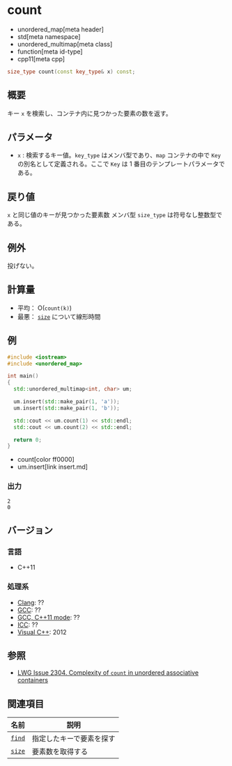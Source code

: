 # count
* unordered_map[meta header]
* std[meta namespace]
* unordered_multimap[meta class]
* function[meta id-type]
* cpp11[meta cpp]

```cpp
size_type count(const key_type& x) const;
```

## 概要
キー `x` を検索し、コンテナ内に見つかった要素の数を返す。


## パラメータ
- `x` : 検索するキー値。`key_type` はメンバ型であり、`map` コンテナの中で `Key` の別名として定義される。ここで `Key` は 1 番目のテンプレートパラメータである。


## 戻り値
`x` と同じ値のキーが見つかった要素数
メンバ型 `size_type` は符号なし整数型である。

## 例外
投げない。

## 計算量
- 平均： O(`count(k)`)
- 最悪： [`size`](size.md) について線形時間


## 例
```cpp example
#include <iostream>
#include <unordered_map>

int main()
{
  std::unordered_multimap<int, char> um;

  um.insert(std::make_pair(1, 'a'));
  um.insert(std::make_pair(1, 'b'));

  std::cout << um.count(1) << std::endl;
  std::cout << um.count(2) << std::endl;

  return 0;
}
```
* count[color ff0000]
* um.insert[link insert.md]

### 出力
```
2
0
```


## バージョン
### 言語
- C++11

### 処理系
- [Clang](/implementation.md#clang): ??
- [GCC](/implementation.md#gcc): ??
- [GCC, C++11 mode](/implementation.md#gcc): ??
- [ICC](/implementation.md#icc): ??
- [Visual C++](/implementation.md#visual_cpp): 2012


## 参照
- [LWG Issue 2304. Complexity of `count` in unordered associative containers](http://www.open-std.org/jtc1/sc22/wg21/docs/lwg-defects.html#2304)


## 関連項目

| 名前              | 説明                     |
|-------------------|--------------------------|
| [`find`](find.md) | 指定したキーで要素を探す |
| [`size`](size.md) | 要素数を取得する         |
